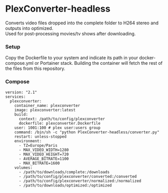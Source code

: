 # PlexConverter-headless

Converts video files dropped into the complete folder to H264 stereo and outputs into optimized.<br>
Used for post-processing movies/tv shows after downloading.

### Setup
Copy the Dockerfile to your system and indicate its path in your docker-compose.yml or Portainer stack.
Building the container will fetch the rest of the files from this repository.

### Compose
```
version: "2.1"
services:
  plexconverter:
    container_name: plexconverter
    image: plexconverter:latest
    build: 
      context: /path/to/config/plexconverter
      dockerfile: plexconverter.Dockerfile
    user: 1001:100 # plex user:users group
    command: /bin/sh -c "python PlexConverter-headless/converter.py"
    restart: unless-stopped
    environment:
      - TZ=Europe/Paris
      - MAX_VIDEO_WIDTH=1280
      - MAX_VIDEO_HEIGHT=720
      - AVERAGE_BITRATE=1100
      - MAX_BITRATE=1600
    volumes:
      - /path/to/downloads/complete:/downloads
      - /path/to/config/plexconverter/converted:/converted
      - /path/to/config/plexconverter/normalized:/normalized
      - /path/to/downloads/optimized:/optimized
```
